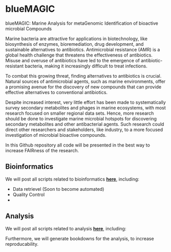 # blueMAGIC
blueMAGIC: Marine Analysis for metaGenomic Identification of bioactive microbial Compounds

Marine bacteria are attractive for applications in biotechnology, like biosynthesis of enzymes, bioremediation, drug development, and sustainable alternatives to antibiotics. Antimicrobial resistance (AMR) is a global health challenge that threatens the effectiveness of antibiotics. Misuse and overuse of antibiotics have led to the emergence of antibiotic-resistant bacteria, making it increasingly difficult to treat infections. 

To combat this growing threat, finding alternatives to antibiotics is crucial. Natural sources of antimicrobial agents, such as marine environments, offer a promising avenue for the discovery of new compounds that can provide effective alternatives to conventional antibiotics. 

Despite increased interest, very little effort has been made to systematically survey secondary metabolites and phages in marine ecosystems, with most research focused on smaller regional data sets. Hence, more research should be done to investigate marine microbial hotspots for discovering secondary metabolites and other antibacterial agents. Such research could direct other researchers and stakeholders, like industry, to a more focused investigation of microbial bioactive compounds.

In this Github repository all code will be presented in the best way to increase FAIRness of the research.

## Bioinformatics
We will post all scripts related to bioinformatics [**here**](https://github.com/JacobAgerbo/blueMAGIC/tree/main/01_Bioinformatic), including: 

- Data retrievel (Soon to become automated)
- Quality Control
- 

## Analysis
We will post all scripts related to analysis [**here**](https://github.com/JacobAgerbo/blueMAGIC/tree/main/02_Analysis), including: 

Furthermore, we will generate bookdowns for the analysis, to increase reproducability. 

